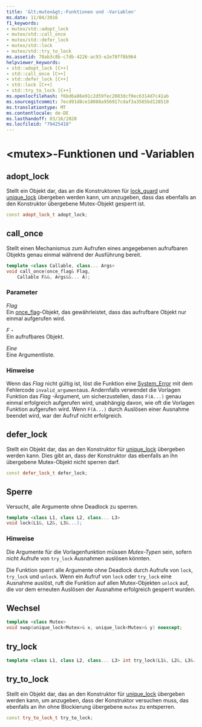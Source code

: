 ```yaml
---
title: '&lt;mutex&gt;-Funktionen und -Variablen'
ms.date: 11/04/2016
f1_keywords:
- mutex/std::adopt_lock
- mutex/std::call_once
- mutex/std::defer_lock
- mutex/std::lock
- mutex/std::try_to_lock
ms.assetid: 78ab3c8b-c7db-4226-ac93-e2e78ff8b964
helpviewer_keywords:
- std::adopt_lock [C++]
- std::call_once [C++]
- std::defer_lock [C++]
- std::lock [C++]
- std::try_to_lock [C++]
ms.openlocfilehash: f6bd6a86e91c2d59fec2083dcf0ec6314d7c41ab
ms.sourcegitcommit: 7ecd91d8ce18088a956917cdaf3a3565bd128510
ms.translationtype: MT
ms.contentlocale: de-DE
ms.lasthandoff: 03/16/2020
ms.locfileid: "79425418"
---
```

# <a name="ltmutexgt-functions-and-variables"></a>&lt;mutex&gt;-Funktionen und -Variablen

## <a name="adopt_lock"></a>adopt_lock

Stellt ein Objekt dar, das an die Konstruktoren für [lock_guard](../standard-library/lock-guard-class.md) und [unique_lock](../standard-library/unique-lock-class.md) übergeben werden kann, um anzugeben, dass das ebenfalls an den Konstruktor übergebene Mutex-Objekt gesperrt ist.

```cpp
const adopt_lock_t adopt_lock;
```

## <a name="call_once"></a>call_once

Stellt einen Mechanismus zum Aufrufen eines angegebenen aufrufbaren Objekts genau einmal während der Ausführung bereit.

```cpp
template <class Callable, class... Args>
void call_once(once_flag& Flag,
    Callable F&&, Args&&... A);
```

### <a name="parameters"></a>Parameter

*Flag*\
Ein [once_flag](../standard-library/once-flag-structure.md)-Objekt, das gewährleistet, dass das aufrufbare Objekt nur einmal aufgerufen wird.

*F* -\
Ein aufrufbares Objekt.

*Eine*\
Eine Argumentliste.

### <a name="remarks"></a>Hinweise

Wenn das *Flag* nicht gültig ist, löst die Funktion eine [System_Error](../standard-library/system-error-class.md) mit dem Fehlercode `invalid_argument`aus. Andernfalls verwendet die Vorlagen Funktion das *Flag* -Argument, um sicherzustellen, dass `F(A...)` genau einmal erfolgreich aufgerufen wird, unabhängig davon, wie oft die Vorlagen Funktion aufgerufen wird. Wenn `F(A...)` durch Auslösen einer Ausnahme beendet wird, war der Aufruf nicht erfolgreich.

## <a name="defer_lock"></a>defer_lock

Stellt ein Objekt dar, das an den Konstruktor für [unique_lock](../standard-library/unique-lock-class.md) übergeben werden kann. Dies gibt an, dass der Konstruktor das ebenfalls an ihn übergebene Mutex-Objekt nicht sperren darf.

```cpp
const defer_lock_t defer_lock;
```

## <a name="lock"></a>Sperre

Versucht, alle Argumente ohne Deadlock zu sperren.

```cpp
template <class L1, class L2, class... L3>
void lock(L1&, L2&, L3&...);
```

### <a name="remarks"></a>Hinweise

Die Argumente für die Vorlagenfunktion müssen *Mutex-Typen* sein, sofern nicht Aufrufe von `try_lock` Ausnahmen auslösen könnten.

Die Funktion sperrt alle Argumente ohne Deadlock durch Aufrufe von `lock`, `try_lock` und `unlock`. Wenn ein Aufruf von `lock` oder `try_lock` eine Ausnahme auslöst, ruft die Funktion auf allen Mutex-Objekten `unlock` auf, die vor dem erneuten Auslösen der Ausnahme erfolgreich gesperrt wurden.

## <a name="swap"></a>Wechsel

```cpp
template <class Mutex>
void swap(unique_lock<Mutex>& x, unique_lock<Mutex>& y) noexcept;
```

## <a name="try_lock"></a>try_lock

```cpp
template <class L1, class L2, class... L3> int try_lock(L1&, L2&, L3&...);
```

## <a name="try_to_lock"></a>try_to_lock

Stellt ein Objekt dar, das an den Konstruktor für [unique_lock](../standard-library/unique-lock-class.md) übergeben werden kann, um anzugeben, dass der Konstruktor versuchen muss, das ebenfalls an ihn ohne Blockierung übergebene `mutex` zu entsperren.

```cpp
const try_to_lock_t try_to_lock;
```
